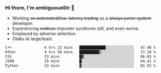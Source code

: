 ### Hi there, I'm ambiguou~~s~~Str 👋

<!--
**ambiguoustexture/ambiguoustexture** is a ✨ _special_ ✨ repository because its `README.md` (this file) appears on your GitHub profile.

Here are some ideas to get you started:
-->
- Working ~~on automated/low-latency trading~~ as a ~~always junior system~~ developer.
- Experiencing ~~endless~~ imposter syndrome still, and even worse.
- Employed by adverse selection.
- Otaku at large/least.

<!--START_SECTION:waka-->

```txt
C++               6 hrs 22 mins   ████████████░░░░░░░░░░░░░   47.48 %
Other             4 hrs 58 mins   █████████▒░░░░░░░░░░░░░░░   37.10 %
CSV               53 mins         █▓░░░░░░░░░░░░░░░░░░░░░░░   06.65 %
JSON              35 mins         █░░░░░░░░░░░░░░░░░░░░░░░░   04.41 %
Python            23 mins         ▓░░░░░░░░░░░░░░░░░░░░░░░░   02.92 %
```

<!--END_SECTION:waka-->
